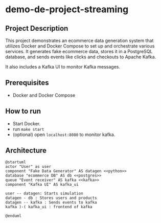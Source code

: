 # demo-de-project-streaming

## Project Description
This project demonstrates an ecommerce data generation system that utilizes Docker and Docker Compose to set up and orchestrate various services. It generates fake ecommerce data, stores it in a PostgreSQL database, and sends events like clicks and checkouts to Apache Kafka.

It also includes a Kafka UI to monitor Kafka messages.

## Prerequisites
- Docker and Docker Compose

## How to run
- Start Docker.
- run `make start`
- (optional) open `localhost:8080` to monitor kafka.
## Architecture
```
@startuml
actor "User" as user
component "Fake Data Generator" AS datagen <<python>>
database "ecommerce DB" AS db <<postgres>>
queue "Event receiver" AS kafka <<kafka>>
component "Kafka UI" AS kafka_ui

user -- datagen: Starts simulation
datagen - db : Stores users and products
datagen -- kafka : Sends events to kafka
kafka )-( kafka_ui : frontend of kafka

@enduml
```
